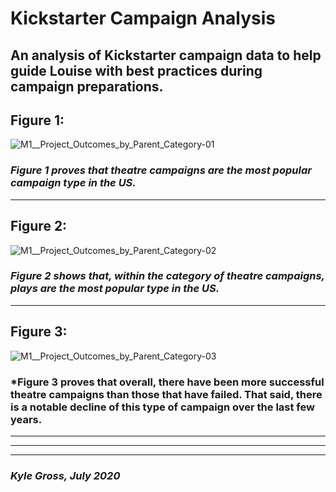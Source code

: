 # **Kickstarter Campaign Analysis**
An analysis of Kickstarter campaign data to help guide Louise with best practices during campaign preparations.
---
## Figure 1:
![M1__Project_Outcomes_by_Parent_Category-01](path/to/M1__Project_Outcomes_by_Parent_Category-01.png)
### *Figure 1 proves that theatre campaigns are the most popular campaign type in the US.*
---
## Figure 2:
![M1__Project_Outcomes_by_Parent_Category-02](path/to/M1__Project_Outcomes_by_Parent_Category-02.png)
### *Figure 2 shows that, within the category of theatre campaigns, plays are the most popular type in the US.*
---
## Figure 3:
![M1__Project_Outcomes_by_Parent_Category-03](path/to/M1__Project_Outcomes_by_Parent_Category-03.png)
### *Figure 3 proves that overall, there have been more successful theatre campaigns than those that have failed. That said, there is a notable decline of this type of campaign over the last few years.
---
---
---
### *Kyle Gross, July 2020*

